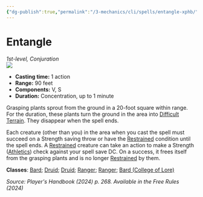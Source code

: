 ```yaml
---
{"dg-publish":true,"permalink":"/3-mechanics/cli/spells/entangle-xphb/","tags":["ttrpg-cli/compendium/src/5e/xphb","ttrpg-cli/spell/class/bard","ttrpg-cli/spell/class/druid","ttrpg-cli/spell/class/ranger","ttrpg-cli/spell/feat/magic-initiate","ttrpg-cli/spell/level/1st-level","ttrpg-cli/spell/school/conjuration","ttrpg-cli/spell/subclass/college-of-lore"],"created":"2025-03-01T17:25:23.082-05:00","updated":"2025-04-01T12:21:34.707-04:00"}
---
```


# Entangle
*1st-level, Conjuration*  
![](3-Mechanics/CLI/spells/img/entangle.webp#right)

- **Casting time:** 1 action
- **Range:** 90 feet
- **Components:** V, S
- **Duration:** Concentration, up to 1 minute

Grasping plants sprout from the ground in a 20-foot square within range. For the duration, these plants turn the ground in the area into [Difficult Terrain](3-Mechanics/CLI/rules/variant-rules/difficult-terrain-xphb.md). They disappear when the spell ends.

Each creature (other than you) in the area when you cast the spell must succeed on a Strength saving throw or have the [Restrained](3-Mechanics/CLI/rules/conditions.md#Restrained) condition until the spell ends. A [Restrained](3-Mechanics/CLI/rules/conditions.md#Restrained) creature can take an action to make a Strength ([Athletics](3-Mechanics/CLI/rules/skills.md#Athletics)) check against your spell save DC. On a success, it frees itself from the grasping plants and is no longer [Restrained](3-Mechanics/CLI/rules/conditions.md#Restrained) by them.

**Classes**: [Bard](list-spells-classes-bard); [Druid](list-spells-classes-druid); [Druid](list-spells-classes-druid); [Ranger](list-spells-classes-ranger); [Ranger](list-spells-classes-ranger); [Bard (College of Lore)](list-spells-classes-bard-xphb-college-of-lore-xphb)

*Source: Player's Handbook (2024) p. 268. Available in the Free Rules (2024)*